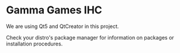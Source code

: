 # Gamma Games IHC

We are using Qt5 and QtCreator in this project.

Check your distro's package manager for information
on packages or installation procedures.

###
